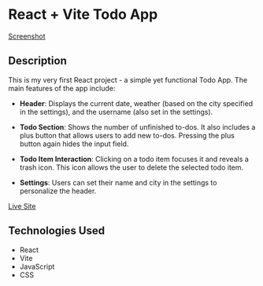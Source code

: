 # React + Vite Todo App

[Screenshot](./public/image.png)

## Description

This is my very first React project - a simple yet functional Todo App. The main features of the app include:

- **Header**: Displays the current date, weather (based on the city specified in the settings), and the username (also set in the settings).

- **Todo Section**: Shows the number of unfinished to-dos. It also includes a plus button that allows users to add new to-dos. Pressing the plus button again hides the input field.

- **Todo Item Interaction**: Clicking on a todo item focuses it and reveals a trash icon. This icon allows the user to delete the selected todo item.

- **Settings**: Users can set their name and city in the settings to personalize the header.

[Live Site](to-do-app1-one.vercel.app)

## Technologies Used

- React
- Vite
- JavaScript
- CSS
